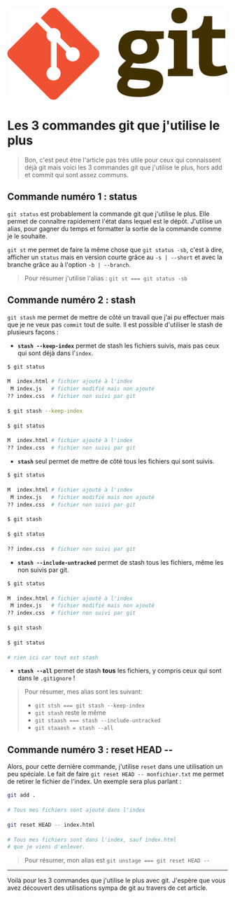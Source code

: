 ![git](./img/posts/git.png)

# Les 3 commandes git que j'utilise le plus

> Bon, c'est peut être l'article pas très utile pour ceux qui connaissent déjà
> git mais voici les 3 commandes git que j'utilise le plus, hors add et commit
> qui sont assez communs.

## Commande numéro 1 : status

`git status` est probablement la commande git que j'utilise le plus. Elle permet
de connaître rapidement l'état dans lequel est le dépôt. J'utilise un alias,
pour gagner du temps et formatter la sortie de la commande comme je le souhaite.

`git st` me permet de faire la même chose que `git status -sb`, c'est à dire,
afficher un `status` mais en version courte grâce au `-s | --short` et avec la
branche grâce au à l'option `-b | --branch`.

> Pour résumer j'utilise l'alias : `git st === git status -sb`

## Commande numéro 2 : stash

`git stash` me permet de mettre de côté un travail que j'ai pu effectuer mais
que je ne veux pas `commit` tout de suite. Il est possible d'utiliser le stash
de plusieurs façons :

- **`stash --keep-index`** permet de stash les fichiers suivis, mais pas ceux
  qui sont déjà dans l'`index`.

```sh
$ git status

M  index.html # fichier ajouté à l'index
 M index.js   # fichier modifié mais non ajouté
?? index.css  # fichier non suivi par git

$ git stash --keep-index

$ git status

M  index.html # fichier ajouté à l'index
?? index.css  # fichier non suivi par git
```

- **`stash`** seul permet de mettre de côté tous les fichiers qui sont suivis.

```sh
$ git status

M  index.html # fichier ajouté à l'index
 M index.js   # fichier modifié mais non ajouté
?? index.css  # fichier non suivi par git

$ git stash

$ git status

?? index.css  # fichier non suivi par git
```

- **`stash --include-untracked`** permet de stash tous les fichiers, même les
  non suivis par git.

```sh
$ git status

M  index.html # fichier ajouté à l'index
 M index.js   # fichier modifié mais non ajouté
?? index.css  # fichier non suivi par git

$ git stash

$ git status

# rien ici car tout est stash
```

- **`stash --all`** permet de stash **tous** les fichiers, y compris ceux qui
  sont dans le `.gitignore` !

> Pour résumer, mes alias sont les suivant:
>
> - `git stsh === git stash --keep-index`
> - `git stash` reste le même
> - `git staash === stash --include-untracked`
> - `git staaash = stash --all`

## Commande numéro 3 : reset HEAD --

Alors, pour cette dernière commande, j'utilise `reset` dans une utilisation un peu
spéciale. Le fait de faire `git reset HEAD -- monfichier.txt` me permet de
retirer le fichier de l'index. Un exemple sera plus parlant :

```sh
git add .

# Tous mes fichiers sont ajouté dans l'index

git reset HEAD -- index.html

# Tous mes fichiers sont dans l'index, sauf index.html
# que je viens d'enlever.
```

> Pour résumer, mon alias est `git unstage === git reset HEAD --`

---

Voilà pour les 3 commandes que j'utilise le plus avec git. J'espère que vous avez
découvert des utilisations sympa de git au travers de cet article.
